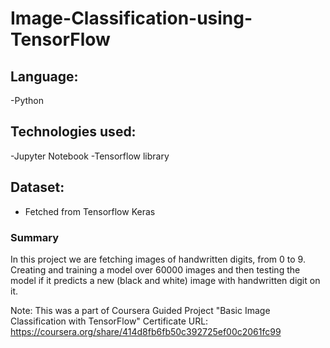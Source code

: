 # Image-Classification-using-TensorFlow
## Language:
-Python

## Technologies used:
-Jupyter Notebook
-Tensorflow library

## Dataset:
- Fetched from Tensorflow Keras

### Summary
In this project we are fetching images of handwritten digits, from 0 to 9. Creating and training a model over 60000 images and then testing the model if it predicts a new (black and white) image with handwritten digit on it.

Note: This was a part of Coursera Guided Project "Basic Image Classification with TensorFlow"
Certificate URL: https://coursera.org/share/414d8fb6fb50c392725ef00c2061fc99

